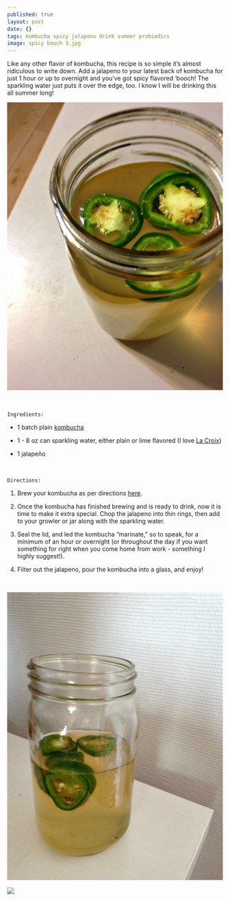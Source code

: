 ```yaml
---
published: true
layout: post
date: {}
tags: kombucha spicy jalapeno drink summer probiodics
image: spicy booch 3.jpg
---
```

Like any other flavor of kombucha, this recipe is so simple it’s almost ridiculous to write down. Add a jalapeno to your latest back of kombucha for just 1 hour or up to overnight and you’ve got spicy flavored ‘booch! The sparkling water just puts it over the edge, too. I know I will be drinking this all summer long!



![spicy booch 2.jpg](/content/spicy-booch-2.jpg)



<br>

	Ingredients:

* 1 batch plain [kombucha](http://emily.rubennic.com/recipes/citrus-kombucha)

* 1 - 8 oz can sparkling water, either plain or lime flavored (I love [La Croix](https://www.amazon.com/gp/product/B00851GRW6?ie=UTF8&tag=edib09-20&camp=1789&linkCode=xm2&creativeASIN=B00851GRW6))

* 1 jalapeño


<br>

	Directions:

1. Brew your kombucha as per directions [here](http://emily.rubennic.com/recipes/citrus-kombucha). 

2. Once the kombucha has finished brewing and is ready to drink, now it is time to make it extra special. Chop the jalapeno into thin rings, then add to your growler or jar along with the sparkling water. 

3. Seal the lid, and led the kombucha “marinate,” so to speak, for a minimum of an hour or overnight (or throughout the day if you want something for right when you come home from work - something I highly suggest!).

4. Filter out the jalapeno, pour the kombucha into a glass, and enjoy!


<br>

![spicy booch 1.jpg](/content/spicy-booch-1.jpg)



<a href="//www.pinterest.com/pin/create/button/" data-pin-do="buttonBookmark"  data-pin-color="red"><img src="//assets.pinterest.com/images/pidgets/pinit_fg_en_rect_red_20.png" /></a>
<!-- Please call pinit.js only once per page -->
<script type="text/javascript" async defer src="//assets.pinterest.com/js/pinit.js"></script>
